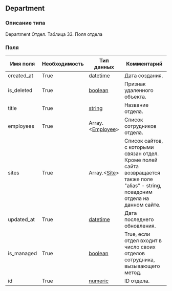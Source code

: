 
## Department

### Описание типа
Department
Отдел.
Таблица 33. Поля отдела


### Поля

| Имя поля | Необходимость | Тип данных | Комментарий |
|---|---|---|---|
|created_at|True|[datetime](/docs/types/datetime.md)|Дата создания.<br/>|
|is_deleted|True|[boolean](/docs/types/boolean.md)|Признак удаленного объекта.<br/>|
|title|True|[string](/docs/types/string.md)|Название отдела.<br/>|
|employees|True|Array.<[Employee](/docs/types/Employee.md)>|Список сотрудников отдела.<br/>|
|sites|True|Array.<[Site](/docs/types/Site.md)>|Список сайтов, c которыми связан отдел.<br/>Кроме полей сайта возвращается также поле "alias" - string, псевдоним отдела на данном сайте.<br/>|
|updated_at|True|[datetime](/docs/types/datetime.md)|Дата последнего обновления.<br/>|
|is_managed|True|[boolean](/docs/types/boolean.md)|True, если отдел входит в число своих отделов сотрудника, вызывающего метод.<br/>|
|id|True|[numeric](/docs/types/numeric.md)|ID отдела.<br/>|
